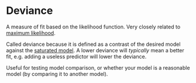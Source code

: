 # Deviance

A measure of fit based on the likelihood function. Very closely related to
[maximum likelihood](202210101331.md).

Called deviance because it is defined as a contrast of the desired model against
the [saturated model](202211041034.md). A lower deviance will *typically* mean a
better fit, e.g. adding a useless predictor will lower the deviance.

Useful for testing model comparison, or whether your model is a reasonable model
(by comparing it to another model).
